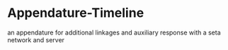 # Appendature-Timeline
an appendature for additional linkages and auxiliary response with a seta network and server
